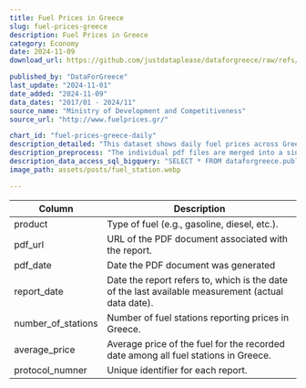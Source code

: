 ```yaml
---
title: Fuel Prices in Greece
slug: fuel-prices-greece
description: Fuel Prices in Greece
category: Economy
date: 2024-11-09
download_url: https://github.com/justdataplease/dataforgreece/raw/refs/heads/main/data/fuel-prices-greece/fuel-prices-greece.zip

published_by: "DataForGreece"
last_update: "2024-11-01"
date_added: "2024-11-09"
data_dates: "2017/01 - 2024/11"
source_name: "Ministry of Development and Competitiveness"
source_url: "http://www.fuelprices.gr/"

chart_id: "fuel-prices-greece-daily"
description_detailed: "This dataset shows daily fuel prices across Greece, including fuel types, station counts, average prices, and report IDs to help consumers understand pricing trends. Shared by the Ministry of Development on fuelprices.gr, it aims to keep consumers informed. While efforts are made to ensure accuracy, the Ministry publishes data as received from stations and does not guarantee completeness."
description_preprocess: "The individual pdf files are merged into a single dataset and cleaned to ensure consistency."
description_data_access_sql_bigquery: "SELECT * FROM dataforgreece.public_data.fuel_prices_greece_v"
image_path: assets/posts/fuel_station.webp

---
```


| **Column**                   | **Description**                                                                                    |
|------------------------------|----------------------------------------------------------------------------------------------------|
| product                      | Type of fuel (e.g., gasoline, diesel, etc.).                                                       |
| pdf_url                      | URL of the PDF document associated with the report.                                                |
| pdf_date                     | Date the PDF document was generated                                                                |
| report_date                  | Date the report refers to, which is the date of the last available measurement (actual data date). |
| number_of_stations           | Number of fuel stations reporting prices in Greece.                                               |
| average_price                | Average price of the fuel for the recorded date among all fuel stations in Greece.                |
| protocol_numner              | Unique identifier for each report.                                                                         |
